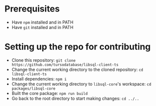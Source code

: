 # Prerequisites

-   Have `npm` installed and in PATH
-   Have `git` installed and in PATH

# Setting up the repo for contributing

-   Clone this repository: `git clone https://github.com/tursodatabase/libsql-client-ts`
-   Change the current working directory to the cloned repository: `cd libsql-client-ts`
-   Install dependencies: `npm i`
-   Change the current working directory to `libsql-core`'s workspace: `cd packages/libsql-core`
-   Built the core package: `npm run build`
-   Go back to the root directory to start making changes: `cd ../..`
